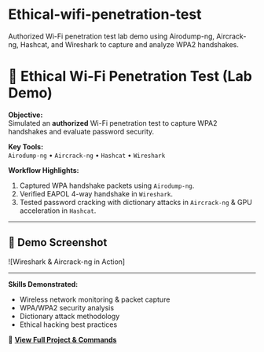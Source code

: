 # Ethical-wifi-penetration-test
Authorized Wi-Fi penetration test lab demo using Airodump-ng, Aircrack-ng, Hashcat, and Wireshark to capture and analyze WPA2 handshakes.
# 🔐 Ethical Wi-Fi Penetration Test (Lab Demo)

**Objective:**  
Simulated an **authorized** Wi-Fi penetration test to capture WPA2 handshakes and evaluate password security.

**Key Tools:**  
`Airodump-ng` • `Aircrack-ng` • `Hashcat` • `Wireshark`

**Workflow Highlights:**
1. Captured WPA handshake packets using `Airodump-ng`.
2. Verified EAPOL 4-way handshake in `Wireshark`.
3. Tested password cracking with dictionary attacks in `Aircrack-ng` & GPU acceleration in `Hashcat`.

---

## 📸 Demo Screenshot
![Wireshark & Aircrack-ng in Action]

---

**Skills Demonstrated:**  
- Wireless network monitoring & packet capture  
- WPA/WPA2 security analysis  
- Dictionary attack methodology  
- Ethical hacking best practices  

🔗 **[View Full Project & Commands](./README.md)**
